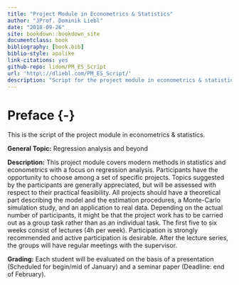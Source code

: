 ```yaml
--- 
title: "Project Module in Econometrics & Statistics"
author: "JProf. Dominik Liebl"
date: "2018-09-26"
site: bookdown::bookdown_site
documentclass: book
bibliography: [book.bib]
biblio-style: apalike
link-citations: yes
github-repo: lidom/PM_ES_Script
url: 'http\://dliebl.com/PM_ES_Script/'
description: "Script for the project module in econometrics & statistics."
---
```


# Preface {-}

This is the script of the project module in econometrics & statistics.


**General Topic:**
Regression analysis and beyond 
  
**Description:** 
This project module covers modern methods in statistics and econometrics with a focus on regression analysis. Participants have the opportunity to choose among a set of specific projects. Topics suggested by the participants are generally appreciated, but will be assessed with respect to their practical feasibility. All projects should have a theoretical part describing the model and the estimation procedures, a Monte-Carlo simulation study, and an application to real data. Depending on the actual number of participants, it might be that the project work has to be carried out as a group task rather than as an individual task. The first five to six weeks consist of lectures (4h per week). Participation is strongly recommended and active participation is desirable. After the lecture series, the groups will have regular meetings with the supervisor. 

**Grading:**
Each student will be evaluated on the basis of a presentation (Scheduled for begin/mid of January) and a seminar paper (Deadline: end of February). 

